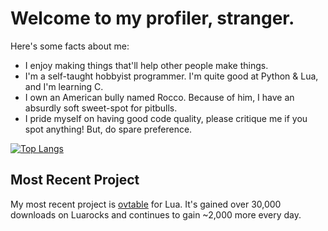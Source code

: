 # Welcome to my profiler, stranger.
Here's some facts about me:
- I enjoy making things that'll help other people make things.
- I'm a self-taught hobbyist programmer. I'm quite good at Python & Lua, and I'm learning C.
- I own an American bully named Rocco. Because of him, I have an absurdly soft sweet-spot for pitbulls. 
- I pride myself on having good code quality, please critique me if you spot anything! But, do spare preference.

[![Top Langs](https://github-readme-stats.vercel.app/api/top-langs/?username=well-in-that-case&theme=dark)](https://github.com/anuraghazra/github-readme-stats)

## Most Recent Project
My most recent project is [ovtable](https://luarocks.org/modules/well-in-that-case/ovtable) for Lua. It's gained over 30,000 downloads on Luarocks and continues to gain ~2,000 more every day.
